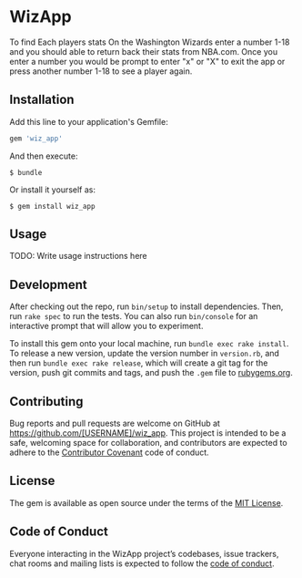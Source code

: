 # WizApp


To find Each players stats On the Washington Wizards enter a number 1-18 and you should able to return back their stats from NBA.com. Once you enter a number you would be prompt to enter "x" or "X" to exit the app or press another number 1-18 to see a player again.

## Installation

Add this line to your application's Gemfile:

```ruby
gem 'wiz_app'
```

And then execute:

    $ bundle

Or install it yourself as:

    $ gem install wiz_app

## Usage

TODO: Write usage instructions here

## Development

After checking out the repo, run `bin/setup` to install dependencies. Then, run `rake spec` to run the tests. You can also run `bin/console` for an interactive prompt that will allow you to experiment.

To install this gem onto your local machine, run `bundle exec rake install`. To release a new version, update the version number in `version.rb`, and then run `bundle exec rake release`, which will create a git tag for the version, push git commits and tags, and push the `.gem` file to [rubygems.org](https://rubygems.org).

## Contributing

Bug reports and pull requests are welcome on GitHub at https://github.com/[USERNAME]/wiz_app. This project is intended to be a safe, welcoming space for collaboration, and contributors are expected to adhere to the [Contributor Covenant](http://contributor-covenant.org) code of conduct.

## License

The gem is available as open source under the terms of the [MIT License](https://opensource.org/licenses/MIT).

## Code of Conduct

Everyone interacting in the WizApp project’s codebases, issue trackers, chat rooms and mailing lists is expected to follow the [code of conduct](https://github.com/[USERNAME]/wiz_app/blob/master/CODE_OF_CONDUCT.md).
